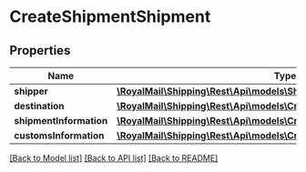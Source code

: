 # CreateShipmentShipment

## Properties
Name | Type | Description | Notes
------------ | ------------- | ------------- | -------------
**shipper** | [**\RoyalMail\Shipping\Rest\Api\models\Shipper**](Shipper.md) |  | [optional] 
**destination** | [**\RoyalMail\Shipping\Rest\Api\models\CreateShipmentDestination**](CreateShipmentDestination.md) |  | 
**shipmentInformation** | [**\RoyalMail\Shipping\Rest\Api\models\CreateShipmentShipmentInformation**](CreateShipmentShipmentInformation.md) |  | 
**customsInformation** | [**\RoyalMail\Shipping\Rest\Api\models\CreateShipmentCustomsInformation**](CreateShipmentCustomsInformation.md) |  | [optional] 

[[Back to Model list]](../README.md#documentation-for-models) [[Back to API list]](../README.md#documentation-for-api-endpoints) [[Back to README]](../README.md)

